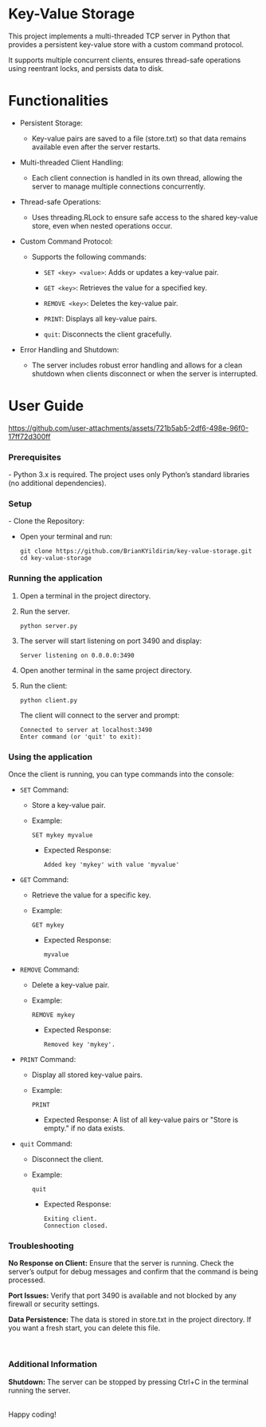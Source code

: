 <h1>Key-Value Storage</h1>
This project implements a multi-threaded TCP server in Python that provides a persistent key-value store with a custom command protocol.

It supports multiple concurrent clients, ensures thread-safe operations using reentrant locks, and persists data to disk.

<H1>Functionalities</H1>

- Persistent Storage:
  - Key-value pairs are saved to a file (store.txt) so that data remains available even after the server restarts.

- Multi-threaded Client Handling:
  - Each client connection is handled in its own thread, allowing the server to manage multiple connections concurrently.

- Thread-safe Operations:
  - Uses threading.RLock to ensure safe access to the shared key-value store, even when nested operations occur.

- Custom Command Protocol:
  - Supports the following commands:

    - `SET <key> <value>`: Adds or updates a key-value pair.

    - `GET <key>`: Retrieves the value for a specified key.

    - `REMOVE <key>`: Deletes the key-value pair.

    - `PRINT`: Displays all key-value pairs.

    - `quit`: Disconnects the client gracefully.

- Error Handling and Shutdown:
  - The server includes robust error handling and allows for a clean shutdown when clients disconnect or when the server is interrupted.


<h1>User Guide</h1>

https://github.com/user-attachments/assets/721b5ab5-2df6-498e-96f0-17ff72d300ff

<h3>Prerequisites</h3>
- Python 3.x is required. The project uses only Python’s standard libraries (no additional dependencies).

<h3>Setup</h3>
- Clone the Repository:

- Open your terminal and run:
  ```
  git clone https://github.com/BrianKYildirim/key-value-storage.git
  cd key-value-storage
  ```

<h3>Running the application</h3>

1. Open a terminal in the project directory.

2. Run the server.
   ```
   python server.py
   ```

3. The server will start listening on port 3490 and display:
   ```
   Server listening on 0.0.0.0:3490
   ```

4. Open another terminal in the same project directory.
5. Run the client:
   ```
   python client.py
   ```

   The client will connect to the server and prompt:
   ```
   Connected to server at localhost:3490
   Enter command (or 'quit' to exit):
   ```

<h3>Using the application</h3>

Once the client is running, you can type commands into the console:

- `SET` Command:
  - Store a key-value pair.

  - Example:
    ```
    SET mykey myvalue
    ```
      - Expected Response:
        ```
        Added key 'mykey' with value 'myvalue'
        ```

- `GET` Command:
  - Retrieve the value for a specific key.

  - Example:
    ```
    GET mykey
    ```
      - Expected Response:
        ```
        myvalue
        ```

- `REMOVE` Command:
  - Delete a key-value pair.

  - Example:
    ```
    REMOVE mykey
    ```
      - Expected Response:
        ```
        Removed key 'mykey'.
        ```

- `PRINT` Command:
  - Display all stored key-value pairs.

  - Example:
    ```
    PRINT
    ```
      - Expected Response:
        A list of all key-value pairs or "Store is empty." if no data exists.

- `quit` Command:
  - Disconnect the client.

  - Example:
    ```
    quit
    ```
      - Expected Response:
        ```
        Exiting client.
        Connection closed.
        ```

<h3>Troubleshooting</h3>

**No Response on Client:**
Ensure that the server is running. Check the server’s output for debug messages and confirm that the command is being processed.

**Port Issues:**
Verify that port 3490 is available and not blocked by any firewall or security settings.

**Data Persistence:**
The data is stored in store.txt in the project directory. If you want a fresh start, you can delete this file.

<br/>
<h3>Additional Information</h3>

**Shutdown:**
The server can be stopped by pressing Ctrl+C in the terminal running the server.

<br/>
Happy coding!
